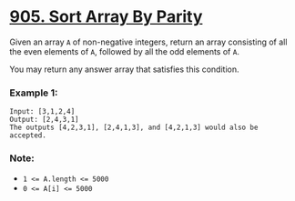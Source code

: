 # [905. Sort Array By Parity](https://leetcode.com/problems/sort-array-by-parity/)

Given an array `A` of non-negative integers, return an array consisting of all the even elements of `A`, followed by all the odd elements of `A`.

You may return any answer array that satisfies this condition.

### Example 1:
```
Input: [3,1,2,4]
Output: [2,4,3,1]
The outputs [4,2,3,1], [2,4,1,3], and [4,2,1,3] would also be accepted.
``` 

### Note:

- `1 <= A.length <= 5000`
- `0 <= A[i] <= 5000`
